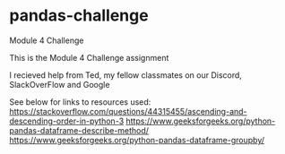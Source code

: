 # pandas-challenge
Module 4 Challenge

This is the Module 4 Challenge assignment

I recieved help from Ted, my fellow classmates on our Discord, SlackOverFlow and Google

See below for links to resources used:
 https://stackoverflow.com/questions/44315455/ascending-and-descending-order-in-python-3
 https://www.geeksforgeeks.org/python-pandas-dataframe-describe-method/
https://www.geeksforgeeks.org/python-pandas-dataframe-groupby/
